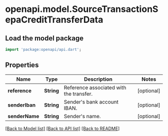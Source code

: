 # openapi.model.SourceTransactionSepaCreditTransferData

## Load the model package
```dart
import 'package:openapi/api.dart';
```

## Properties
Name | Type | Description | Notes
------------ | ------------- | ------------- | -------------
**reference** | **String** | Reference associated with the transfer. | [optional] 
**senderIban** | **String** | Sender's bank account IBAN. | [optional] 
**senderName** | **String** | Sender's name. | [optional] 

[[Back to Model list]](../README.md#documentation-for-models) [[Back to API list]](../README.md#documentation-for-api-endpoints) [[Back to README]](../README.md)


